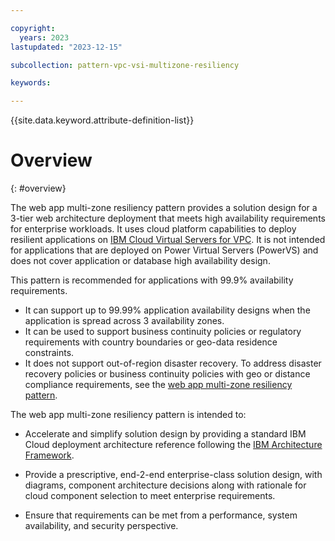 ```yaml
---

copyright:
  years: 2023
lastupdated: "2023-12-15"

subcollection: pattern-vpc-vsi-multizone-resiliency

keywords:

---
```


{{site.data.keyword.attribute-definition-list}}

# Overview
{: #overview}

The web app multi-zone resiliency pattern provides a solution design for a 3-tier web architecture deployment that meets high availability requirements for enterprise workloads. It uses cloud platform capabilities to deploy resilient applications on [IBM Cloud Virtual Servers for VPC](/docs/vpc?topic=vpc-getting-started&interface=ui). It is not intended for applications that are deployed on Power Virtual Servers (PowerVS) and does not cover application or database high availability design.

This pattern is recommended for applications with 99.9% availability requirements.
- It can support up to 99.99% application availability designs when the application is spread across 3 availability zones.
- It can be used to support business continuity policies or regulatory requirements with country boundaries or geo-data residence constraints.
- It does not support out-of-region disaster recovery. To address disaster recovery policies or business continuity policies with geo or distance compliance requirements, see the [web app multi-zone resiliency pattern](/docs/pattern-vpc-vsi-cross-region-resiliency).

The web app multi-zone resiliency pattern is intended to:

- Accelerate and simplify solution design by providing a standard IBM Cloud deployment architecture reference following the [IBM Architecture Framework](/docs/architecture-framework).

- Provide a prescriptive, end-2-end enterprise-class solution design, with diagrams, component architecture decisions along with rationale for cloud component selection to meet enterprise requirements.

- Ensure that requirements can be met from a performance, system availability, and security perspective.
